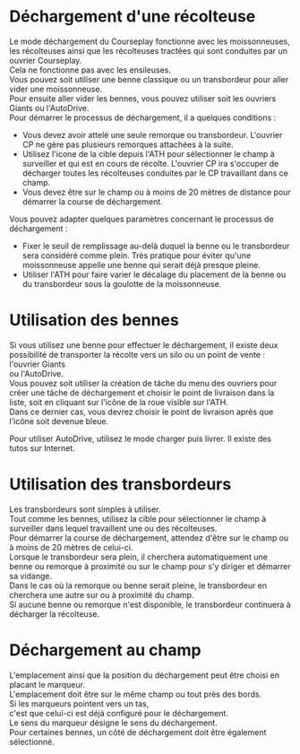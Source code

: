 # Déchargement d'une récolteuse

  
Le mode déchargement du Courseplay fonctionne avec les moissonneuses, les récolteuses ainsi que les récolteuses tractées qui sont conduites par un ouvrier Courseplay.  
Cela ne fonctionne pas avec les ensileuses.  
Vous pouvez soit utiliser une benne classique ou un transbordeur pour aller vider une moissonneuse.  
Pour ensuite aller vider les bennes, vous pouvez utiliser soit les ouvriers Giants ou l'AutoDrive.  
Pour démarrer le processus de déchargement, il a quelques conditions :  
- Vous devez avoir attelé une seule remorque ou transbordeur. L'ouvrier CP ne gère pas plusieurs remorques attachées à la suite.  
- Utilisez l'icone de la cible depuis l'ATH pour sélectionner le champ à surveiller et qui est en cours de récolte. L'ouvrier CP ira s'occuper de décharger toutes les récolteuses conduites par le CP travaillant dans ce champ.  
- Vous devez être sur le champ ou à moins de 20 mètres de distance pour démarrer la course de déchargement.  
  
Vous pouvez adapter quelques paramètres concernant le processus de déchargement :  
- Fixer le seuil de remplissage au-delà duquel la benne ou le transbordeur sera considéré comme plein. Très pratique pour éviter qu'une moissonneuse appelle une benne qui serait déjà presque pleine.  
- Utiliser l'ATH pour faire varier le décalage du placement de la benne ou du transbordeur sous la goulotte de la moissonneuse.  
  


# Utilisation des bennes  
Si vous utilisez une benne pour effectuer le déchargement, il existe deux possibilité de transporter la récolte vers un silo ou un point de vente : l'ouvrier Giants   
ou l'AutoDrive.   
Vous pouvez soit utiliser la création de tâche du menu des ouvriers pour créer une tâche de déchargement et choisir le point de livraison dans la liste, soit en cliquant sur l'icône de la roue visible sur l'ATH.  
Dans ce dernier cas, vous devrez choisir le point de livraison après que l'icône soit devenue bleue.  
  
Pour utiliser AutoDrive, utilisez le mode charger puis livrer. Il existe des tutos sur Internet.  


# Utilisation des transbordeurs  
Les transbordeurs sont simples à utiliser.  
Tout comme les bennes, utilisez la cible pour sélectionner le champ à surveiller dans lequel travaillent une ou des récolteuses.  
Pour démarrer la course de déchargement, attendez d'être sur le champ ou à moins de 20 mètres de celui-ci.  
Lorsque le transbordeur sera plein, il cherchera automatiquement une benne ou remorque à proximité ou sur le champ pour s'y diriger et démarrer sa vidange.  
Dans le cas où la remorque ou benne serait pleine, le transbordeur en cherchera une autre sur ou à proximité du champ.  
Si aucune benne ou remorque n'est disponible, le transbordeur continuera à décharger la récolteuse.  


# Déchargement au champ  
L'emplacement ainsi que la position du déchargement peut être choisi en placant le marqueur.  
L'emplacement doit être sur le même champ ou tout près des bords.  
Si les marqueurs pointent vers un tas,   
c'est que celui-ci est déjà configuré pour le déchargement.  
Le sens du marqueur désigne le sens du déchargement.  
Pour certaines bennes, un côté de déchargement doit être également sélectionné.  


